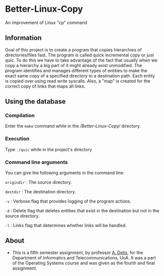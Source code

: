 # Better-Linux-Copy
An improvement of Linux "cp" command

## Information

Goal of this project is to create a program that copies hierarchies of directories/files fast. The program is called quick incremental copy or just quic. To do this we have to 
take advantage of the fact that usually when we copy a hierarchy a big part of it might already exist unmodified. The program identifies and manages different types of entities to
make the exact same copy of a specified directory to a destination path. Each entity is copied over using read write syscalls. Also, a "map" is created for the correct copy of links 
that maps all links.

## Using the database

### Compilation

Enter the ``` make ``` command while in the */Better-Linux-Copy/* directory.

### Execution 

Type ``` ./quic ``` while in the project's directory

### Command line arguments
You can give the following arguments in the command line:

``` origindir ``` : The source directory.

``` destdir ``` : The destination directory.

``` -v ``` : Verbose flag that provides logging of the program actions.

``` -d ``` : Delete flag that deletes entities that exist in the destination but not in the source directory.

``` -l ``` : Links flag that determines whether links will be handled.

## About
- This is a fifth semester assignment, by professor [A. Delis](https://www.alexdelis.eu/), for the Department of Informatics and Telecommunications, UoA. It was a part of the Operating Systems course and was given as the fourth and final assignment.
